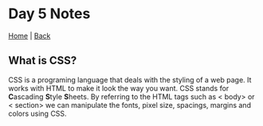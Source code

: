 # Day 5  Notes

[Home](/README.md) | [Back](/102-main/102TableofContents.md)

## What is CSS?

CSS is a programing language that deals with the styling of a web page.  It works with HTML to make it look the way you want. CSS stands for **C**ascading **S**tyle **S**heets. By referring to the HTML tags such as < body> or < section> we can manipulate the fonts, pixel size, spacings, margins and colors using CSS. 

